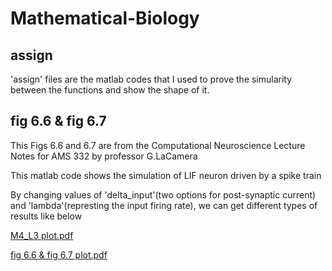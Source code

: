 # Mathematical-Biology

## assign 
'assign' files are the matlab codes that I used to prove the simularity between the functions and show the shape of it.

## fig 6.6 & fig 6.7 
This Figs 6.6 and 6.7 are from the Computational Neuroscience Lecture Notes for AMS 332 by professor G.LaCamera

This matlab code shows the simulation of LIF neuron driven by a spike train

By changing values of 'delta_input'(two options for post-synaptic current) and 'lambda'(represting the input firing rate), we can get different types of results like below

[M4_L3 plot.pdf](https://github.com/user-attachments/files/17237672/M4_L3.plot.pdf)

[fig 6.6 & fig 6.7 plot.pdf](https://github.com/user-attachments/files/17237673/fig.6.6.fig.6.7.plot.pdf)

